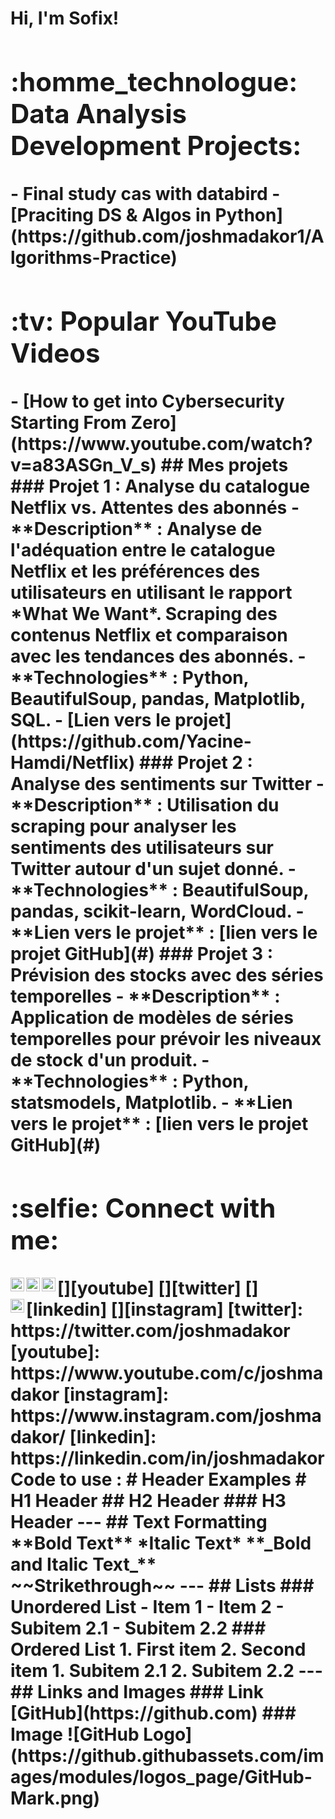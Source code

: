 <h1>Hi, I'm Sofix! <br/><a
# My Portfolio
Welcome to my portfolio! Here you can find my projects and details about my experience.
![Power BI](https://img.shields.io/badge/Business%20Intelligence-Power%20BI-informational?style=flat&logo=powerbi&color=F2C811)
![SQL](https://img.shields.io/badge/Database-SQL-informational?style=flat&logo=sqlite&color=003B57)
![JavaScript](https://img.shields.io/badge/Code-JavaScript-informational?style=flat&logo=javascript&color=F7DF1E)
![Python](https://img.shields.io/badge/Code-Python-informational?style=flat&logo=python&color=3776AB)
![PHP](https://img.shields.io/badge/Code-PHP-informational?style=flat&logo=php&color=777BB4)
![Laravel](https://img.shields.io/badge/Framework-Laravel-informational?style=flat&logo=laravel&color=FF2D20)
![Next.js](https://img.shields.io/badge/Framework-Next.js-informational?style=flat&logo=next.js&color=000000)
![Vercel](https://img.shields.io/badge/Deployment-Vercel-informational?style=flat&logo=vercel&color=000000)
![AWS](https://img.shields.io/badge/Cloud-AWS-informational?style=flat&logo=amazon-aws&color=232F3E)
![Linux](https://img.shields.io/badge/System-Linux-informational?style=flat&logo=linux&color=FCC624)
## Download My CV
[![Download My CV](https://img.shields.io/badge/Download%20My%20CV-blue)](https://github.com/Yacine-Hamdi/Yacine-hamdi/blob/main/CV_Yacine_Hamdi.pdf)
[Click here to download my CV](https://github.com/cocoritzy/cocoritzy/blob/main/CV.pdf)
<img width="1386" alt="Capture d’écran 2024-11-08 à 16 53 40" src="
https://github.com/user-attachments/assets/d91d82f9-8bb1-44a8-ab93-dbe43959c731
" />
<h2>:homme_technologue: Data Analysis Development Projects:</h2>
- <b>Final study cas with databird</b>
  - [Praciting DS & Algos in Python](https://github.com/joshmadakor1/Algorithms-Practice)
<h2>:tv: Popular YouTube Videos</h2>
- [How to get into Cybersecurity Starting From Zero](https://www.youtube.com/watch?v=a83ASGn_V_s)
## Mes projets
### Projet 1 : Analyse du catalogue Netflix vs. Attentes des abonnés
- **Description** : Analyse de l'adéquation entre le catalogue Netflix et les préférences des utilisateurs en utilisant le rapport *What We Want*. Scraping des contenus Netflix et comparaison avec les tendances des abonnés.
- **Technologies** : Python, BeautifulSoup, pandas, Matplotlib, SQL.
- [Lien vers le projet](https://github.com/Yacine-Hamdi/Netflix)
### Projet 2 : Analyse des sentiments sur Twitter
- **Description** : Utilisation du scraping pour analyser les sentiments des utilisateurs sur Twitter autour d'un sujet donné.
- **Technologies** : BeautifulSoup, pandas, scikit-learn, WordCloud.
- **Lien vers le projet** : [lien vers le projet GitHub](#)
### Projet 3 : Prévision des stocks avec des séries temporelles
- **Description** : Application de modèles de séries temporelles pour prévoir les niveaux de stock d'un produit.
- **Technologies** : Python, statsmodels, Matplotlib.
- **Lien vers le projet** : [lien vers le projet GitHub](#)
<h2> :selfie: Connect with me:</h2>
[<img align="left" alt="JoshMadakor | YouTube" width="22px" src="https://cdn.jsdelivr.net/npm/simple-icons@v3/icons/youtube.svg" />][youtube]
[<img align="left" alt="JoshMadakor | Twitter" width="22px" src="https://cdn.jsdelivr.net/npm/simple-icons@v3/icons/twitter.svg" />][twitter]
[<img align="left" alt="JoshMadakor | LinkedIn" width="22px" src="https://cdn.jsdelivr.net/npm/simple-icons@v3/icons/linkedin.svg" />][linkedin]
[<img align="left" alt="JoshMadakor | Instagram" width="22px" src="https://cdn.jsdelivr.net/npm/simple-icons@v3/icons/instagram.svg" />][instagram]
[twitter]: https://twitter.com/joshmadakor
[youtube]: https://www.youtube.com/c/joshmadakor
[instagram]: https://www.instagram.com/joshmadakor/
[linkedin]: https://linkedin.com/in/joshmadakor
<!--
**joshmadakor1/joshmadakor1** is a :scintillements: _special_ :scintillements: repository because its `README.md` (this file) appears on your GitHub profile.
Here are some ideas to get you started:
- :télescope: I’m currently working on ...
- :pousse: I’m currently learning ...
- :danseurs: I’m looking to collaborate on ...
- :pensif: I’m looking for help with ...
- :bulle_de_parole: Ask me about ...
- :boîte_aux_lettres_drapeau_relevé: How to reach me: ...
- :sourire: Pronouns: ...
- :haute_tension: Fun fact: ...
-->
Code to use :
# Header Examples
# H1 Header
## H2 Header
### H3 Header
---
## Text Formatting
**Bold Text**
*Italic Text*
**_Bold and Italic Text_**
~~Strikethrough~~
---
## Lists
### Unordered List
- Item 1
- Item 2
  - Subitem 2.1
  - Subitem 2.2
### Ordered List
1. First item
2. Second item
   1. Subitem 2.1
   2. Subitem 2.2
---
## Links and Images
### Link
[GitHub](https://github.com)
### Image
![GitHub Logo](https://github.githubassets.com/images/modules/logos_page/GitHub-Mark.png)
